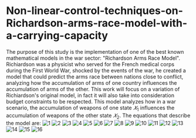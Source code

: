 # Non-linear-control-techniques-on-Richardson-arms-race-model-with-a-carrying-capacity
The purpose of this study is the implementation of one of the best known mathematical models in the war sector: "Richardson Arms Race Model". Richiardson was a physicist who served for the French medical corps during the First World War, shocked by the events of the war, he created a model that could predict the arms race between nations close to conflict, analyzing how the accumulation of arms of one country influences the accumulation of arms of the other. This work will focus on a variation of Richiardson's original model, in fact it will also take into consideration budget constraints to be respected.
This model analyzes how in a war scenario, the accumulation of weapons of one state $𝑋_1$ influences the accumulation of weapons of the other state $𝑋_2$. The equations that describe the model are:
![1](https://user-images.githubusercontent.com/101321796/181657129-b54c80b6-dabc-453a-b9ae-687d1cd88077.jpg)
![2](https://user-images.githubusercontent.com/101321796/181657131-0ac9b3f6-7264-409e-b5f1-b7d777609bba.jpg)
![3](https://user-images.githubusercontent.com/101321796/181657132-d864689a-8558-4006-8f9d-806e3f3db6fd.jpg)
![4](https://user-images.githubusercontent.com/101321796/181657133-5ded3068-9bf6-47b5-bd30-fd7777360589.jpg)
![5](https://user-images.githubusercontent.com/101321796/181657136-148fe4a0-57cf-4f13-8eac-854d12b76632.jpg)
![6](https://user-images.githubusercontent.com/101321796/181657137-bc150eb9-1cb1-4ec5-b454-35e64f80c352.jpg)
![7](https://user-images.githubusercontent.com/101321796/181657139-593f7434-743e-4d8a-9321-c5731d40fbf1.jpg)
![8](https://user-images.githubusercontent.com/101321796/181657140-bcf3dbb6-5f81-4bb9-94b0-ced72a9e3a4e.jpg)
![9](https://user-images.githubusercontent.com/101321796/181657143-b73ab500-1341-4aa8-a494-570c62ead0a1.jpg)
![10](https://user-images.githubusercontent.com/101321796/181657145-fbc71646-01c3-415e-9751-15adcb9d6175.jpg)
![11](https://user-images.githubusercontent.com/101321796/181657146-713458c5-9ee0-4c08-8d04-8c6cc066315d.jpg)
![12](https://user-images.githubusercontent.com/101321796/181657147-88a6f694-b1a3-430c-9add-814daeb08644.jpg)
![13](https://user-images.githubusercontent.com/101321796/181657149-a2562340-eeb7-4bb6-bd12-5472c0633148.jpg)
![14](https://user-images.githubusercontent.com/101321796/181657150-8c7b2296-8a35-4949-a8be-2dbb4957485b.jpg)
![15](https://user-images.githubusercontent.com/101321796/181657153-4606374f-c32e-4032-81a1-d372de1cbe04.jpg)
![16](https://user-images.githubusercontent.com/101321796/181657154-d642fd21-f4de-4a4b-8df1-369e9802b253.jpg)
